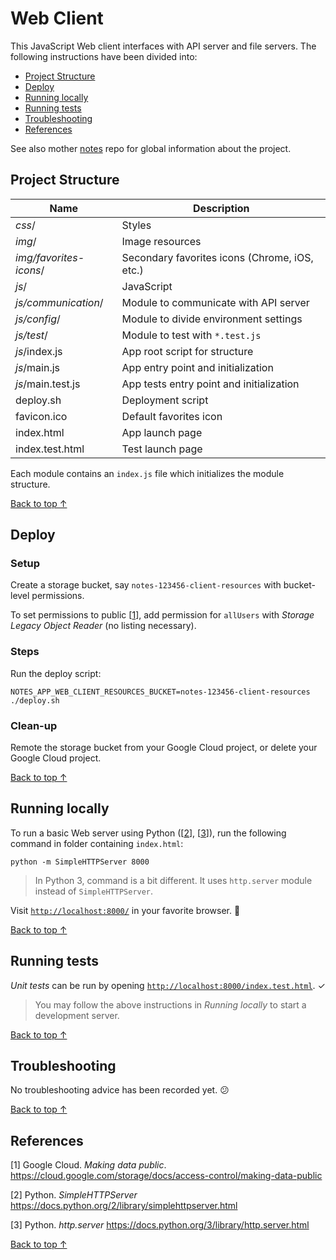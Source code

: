 # Web Client

This JavaScript Web client interfaces with API server and file servers.
The following instructions have been divided into:

 - [Project Structure](#project-structure)
 - [Deploy](#deploy)
 - [Running locally](#running-locally)
 - [Running tests](#running-tests)
 - [Troubleshooting](#troubleshooting)
 - [References](#references)

See also mother [notes](https://github.com/desmarais-patrick/notes) repo for global information about the project.


## Project Structure

| Name                        | Description                                  |
|-----------------------------|----------------------------------------------|
| *css*/                      | Styles                                       |
| *img*/                      | Image resources                              |
| *img/favorites-icons*/      | Secondary favorites icons (Chrome, iOS, etc.)|
| *js*/                       | JavaScript                                   |
| *js/communication*/         | Module to communicate with API server        |
| *js/config*/                | Module to divide environment settings        |
| *js/test*/                  | Module to test with `*.test.js`              |
| *js*/index.js               | App root script for structure                |
| *js*/main.js                | App entry point and initialization           |
| *js*/main.test.js           | App tests entry point and initialization     |
| deploy.sh                   | Deployment script                            |
| favicon.ico                 | Default favorites icon                       |
| index.html                  | App launch page                              |
| index.test.html             | Test launch page                             |

Each module contains an `index.js` file which initializes the module structure.

<!-- TODO How to point to different API URLs. -->


[Back to top ↑](#)


## Deploy

### Setup

Create a storage bucket, say `notes-123456-client-resources` with bucket-level permissions.

To set permissions to public [[1](#references)], add permission for `allUsers` with *Storage Legacy Object Reader* (no listing necessary).

### Steps

Run the deploy script:

```
NOTES_APP_WEB_CLIENT_RESOURCES_BUCKET=notes-123456-client-resources
./deploy.sh
```

### Clean-up

Remote the storage bucket from your Google Cloud project, or delete your Google Cloud project.

<!-- TODO Review versioning considerations. -->
<!-- TODO Review caching considerations. -->

<!-- Consider doing fake authentication with client-side secret, at first. -->
<!-- TODO Error logging considerations as with Sentry.io -->


[Back to top ↑](#)


## Running locally

To run a basic Web server using Python ([[2](#references)], [[3](#references)]), run the following command in folder containing `index.html`:

```
python -m SimpleHTTPServer 8000
```

> In Python 3, command is a bit different. It uses `http.server` module instead of `SimpleHTTPServer`.

Visit [`http://localhost:8000/`](http://localhost:8000/) in your favorite browser. 🤗


[Back to top ↑](#)


## Running tests

*Unit tests* can be run by opening [`http://localhost:8000/index.test.html`](http://localhost:8000/index.test.html). ✓

> You may follow the above instructions in *Running locally* to start a development server.

<!-- TODO Preview project styles, components and animations. Like UXPin ad. -->


[Back to top ↑](#)


## Troubleshooting

No troubleshooting advice has been recorded yet. 😕


[Back to top ↑](#)


## References

 [1] Google Cloud. *Making data public*.
     https://cloud.google.com/storage/docs/access-control/making-data-public

 [2] Python. *SimpleHTTPServer*
     https://docs.python.org/2/library/simplehttpserver.html

 [3] Python. *http.server*
     https://docs.python.org/3/library/http.server.html

[Back to top ↑](#)
